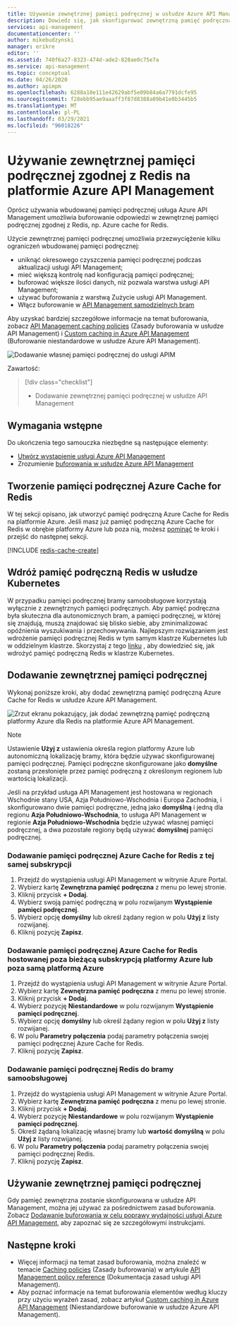 ```yaml
---
title: Używanie zewnętrznej pamięci podręcznej w usłudze Azure API Management | Microsoft Docs
description: Dowiedz się, jak skonfigurować zewnętrzną pamięć podręczną i używać jej w usłudze Azure API Management. Użycie zewnętrznej pamięci podręcznej umożliwia przezwyciężenie niektórych ograniczeń dotyczących wbudowanej pamięci podręcznej.
services: api-management
documentationcenter: ''
author: mikebudzynski
manager: erikre
editor: ''
ms.assetid: 740f6a27-8323-474d-ade2-828ae0c75e7a
ms.service: api-management
ms.topic: conceptual
ms.date: 04/26/2020
ms.author: apimpm
ms.openlocfilehash: 6288a10e111e42629abf5e09b84a6a7791dcfe95
ms.sourcegitcommit: f28ebb95ae9aaaff3f87d8388a09b41e0b3445b5
ms.translationtype: MT
ms.contentlocale: pl-PL
ms.lasthandoff: 03/29/2021
ms.locfileid: "96018226"
---
```

# <a name="use-an-external-redis-compatible-cache-in-azure-api-management"></a>Używanie zewnętrznej pamięci podręcznej zgodnej z Redis na platformie Azure API Management

Oprócz używania wbudowanej pamięci podręcznej usługa Azure API Management umożliwia buforowanie odpowiedzi w zewnętrznej pamięci podręcznej zgodnej z Redis, np. Azure cache for Redis.

Użycie zewnętrznej pamięci podręcznej umożliwia przezwyciężenie kilku ograniczeń wbudowanej pamięci podręcznej:

* uniknąć okresowego czyszczenia pamięci podręcznej podczas aktualizacji usługi API Management;
* mieć większą kontrolę nad konfiguracją pamięci podręcznej;
* buforować większe ilości danych, niż pozwala warstwa usługi API Management;
* używać buforowania z warstwą Zużycie usługi API Management.
* Włącz buforowanie w [API Management samodzielnych bram](self-hosted-gateway-overview.md)

Aby uzyskać bardziej szczegółowe informacje na temat buforowania, zobacz [API Management caching policies](api-management-caching-policies.md) (Zasady buforowania w usłudze API Management) i [Custom caching in Azure API Management](api-management-sample-cache-by-key.md) (Buforowanie niestandardowe w usłudze Azure API Management).

![Dodawanie własnej pamięci podręcznej do usługi APIM](media/api-management-howto-cache-external/overview.png)

Zawartość:

> [!div class="checklist"]
> * Dodawanie zewnętrznej pamięci podręcznej w usłudze API Management

## <a name="prerequisites"></a>Wymagania wstępne

Do ukończenia tego samouczka niezbędne są następujące elementy:

+ [Utwórz wystąpienie usługi Azure API Management](get-started-create-service-instance.md)
+ Zrozumienie [buforowania w usłudze Azure API Management](api-management-howto-cache.md)

## <a name="create-azure-cache-for-redis"></a><a name="create-cache"> </a> Tworzenie pamięci podręcznej Azure Cache for Redis

W tej sekcji opisano, jak utworzyć pamięć podręczną Azure Cache for Redis na platformie Azure. Jeśli masz już pamięć podręczną Azure Cache for Redis w obrębie platformy Azure lub poza nią, możesz <a href="#add-external-cache">pominąć</a> te kroki i przejść do następnej sekcji.

[!INCLUDE [redis-cache-create](../../includes/redis-cache-create.md)]

## <a name="deploy-redis-cache-to-kubernetes"></a><a name="create-cache"></a> Wdróż pamięć podręczną Redis w usłudze Kubernetes

W przypadku pamięci podręcznej bramy samoobsługowe korzystają wyłącznie z zewnętrznych pamięci podręcznych. Aby pamięć podręczna była skuteczna dla autonomicznych bram, a pamięci podręcznej, w której się znajdują, muszą znajdować się blisko siebie, aby zminimalizować opóźnienia wyszukiwania i przechowywania. Najlepszym rozwiązaniem jest wdrożenie pamięci podręcznej Redis w tym samym klastrze Kubernetes lub w oddzielnym klastrze. Skorzystaj z tego [linku](https://github.com/kubernetes/examples/tree/master/guestbook) , aby dowiedzieć się, jak wdrożyć pamięć podręczną Redis w klastrze Kubernetes.

## <a name="add-an-external-cache"></a><a name="add-external-cache"> </a>Dodawanie zewnętrznej pamięci podręcznej

Wykonaj poniższe kroki, aby dodać zewnętrzną pamięć podręczną Azure Cache for Redis w usłudze Azure API Management.

![Zrzut ekranu pokazujący, jak dodać zewnętrzną pamięć podręczną platformy Azure dla Redis na platformie Azure API Management.](media/api-management-howto-cache-external/add-external-cache.png)

> [!NOTE]
> Ustawienie **Użyj z** ustawienia określa region platformy Azure lub autonomiczną lokalizację bramy, która będzie używać skonfigurowanej pamięci podręcznej. Pamięci podręczne skonfigurowane jako **domyślne** zostaną przesłonięte przez pamięć podręczną z określonym regionem lub wartością lokalizacji.
>
> Jeśli na przykład usługa API Management jest hostowana w regionach Wschodnie stany USA, Azja Południowo-Wschodnia i Europa Zachodnia, i skonfigurowano dwie pamięci podręczne, jedną jako **domyślną** i jedną dla regionu **Azja Południowo-Wschodnia**, to usługa API Management w regionie **Azja Południowo-Wschodnia** będzie używać własnej pamięci podręcznej, a dwa pozostałe regiony będą używać **domyślnej** pamięci podręcznej.

### <a name="add-an-azure-cache-for-redis-from-the-same-subscription"></a>Dodawanie pamięci podręcznej Azure Cache for Redis z tej samej subskrypcji

1. Przejdź do wystąpienia usługi API Management w witrynie Azure Portal.
2. Wybierz kartę **Zewnętrzna pamięć podręczna** z menu po lewej stronie.
3. Kliknij przycisk **+ Dodaj**.
4. Wybierz swoją pamięć podręczną w polu rozwijanym **Wystąpienie pamięci podręcznej**.
5. Wybierz opcję **domyślny** lub określ żądany region w polu **Użyj z** listy rozwijanej.
6. Kliknij pozycję **Zapisz**.

### <a name="add-an-azure-cache-for-redis-hosted-outside-of-the-current-azure-subscription-or-azure-in-general"></a>Dodawanie pamięci podręcznej Azure Cache for Redis hostowanej poza bieżącą subskrypcją platformy Azure lub poza samą platformą Azure

1. Przejdź do wystąpienia usługi API Management w witrynie Azure Portal.
2. Wybierz kartę **Zewnętrzna pamięć podręczna** z menu po lewej stronie.
3. Kliknij przycisk **+ Dodaj**.
4. Wybierz pozycję **Niestandardowe** w polu rozwijanym **Wystąpienie pamięci podręcznej**.
5. Wybierz opcję **domyślny** lub określ żądany region w polu **Użyj z** listy rozwijanej.
6. W polu **Parametry połączenia** podaj parametry połączenia swojej pamięci podręcznej Azure Cache for Redis.
7. Kliknij pozycję **Zapisz**.

### <a name="add-a-redis-cache-to-a-self-hosted-gateway"></a>Dodawanie pamięci podręcznej Redis do bramy samoobsługowej

1. Przejdź do wystąpienia usługi API Management w witrynie Azure Portal.
2. Wybierz kartę **Zewnętrzna pamięć podręczna** z menu po lewej stronie.
3. Kliknij przycisk **+ Dodaj**.
4. Wybierz pozycję **Niestandardowe** w polu rozwijanym **Wystąpienie pamięci podręcznej**.
5. Określ żądaną lokalizację własnej bramy lub **wartość domyślną** w polu **Użyj z** listy rozwijanej.
6. W polu **Parametry połączenia** podaj parametry połączenia swojej pamięci podręcznej Redis.
7. Kliknij pozycję **Zapisz**.

## <a name="use-the-external-cache"></a>Używanie zewnętrznej pamięci podręcznej

Gdy pamięć zewnętrzna zostanie skonfigurowana w usłudze API Management, można jej używać za pośrednictwem zasad buforowania. Zobacz [Dodawanie buforowania w celu poprawy wydajności usługi Azure API Management](api-management-howto-cache.md), aby zapoznać się ze szczegółowymi instrukcjami.

## <a name="next-steps"></a><a name="next-steps"> </a>Następne kroki

* Więcej informacji na temat zasad buforowania, można znaleźć w temacie [Caching policies][Caching policies] (Zasady buforowania) w artykule [API Management policy reference][API Management policy reference] (Dokumentacja zasad usługi API Management).
* Aby poznać informacje na temat buforowania elementów według kluczy przy użyciu wyrażeń zasad, zobacz artykuł [Custom caching in Azure API Management](api-management-sample-cache-by-key.md) (Niestandardowe buforowanie w usłudze Azure API Management).

[API Management policy reference]: ./api-management-policies.md
[Caching policies]: ./api-management-caching-policies.md
